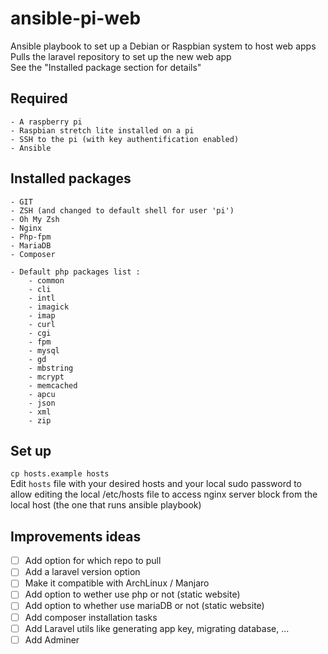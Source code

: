 # ansible-pi-web

Ansible playbook to set up a Debian or Raspbian system to host web apps  
Pulls the laravel repository to set up the new web app  
See the "Installed package section for details"  

## Required
    - A raspberry pi
    - Raspbian stretch lite installed on a pi
    - SSH to the pi (with key authentification enabled)
    - Ansible

## Installed packages
```shell
- GIT
- ZSH (and changed to default shell for user 'pi')
- Oh My Zsh
- Nginx
- Php-fpm
- MariaDB
- Composer

- Default php packages list :
    - common
    - cli
    - intl
    - imagick
    - imap
    - curl
    - cgi
    - fpm
    - mysql
    - gd
    - mbstring
    - mcrypt
    - memcached
    - apcu
    - json
    - xml
    - zip
```

## Set up
`cp hosts.example hosts`  
Edit `hosts` file with your desired hosts and your local sudo password to allow editing the local /etc/hosts file to access nginx server block from the local host (the one that runs ansible playbook)

## Improvements ideas
 - [ ] Add option for which repo to pull
 - [ ] Add a laravel version option
 - [ ] Make it compatible with ArchLinux / Manjaro
 - [ ] Add option to wether use php or not (static website)
 - [ ] Add option to whether use mariaDB or not (static website)
 - [ ] Add composer installation tasks
 - [ ] Add Laravel utils like generating app key, migrating database, ...
 - [ ] Add Adminer
